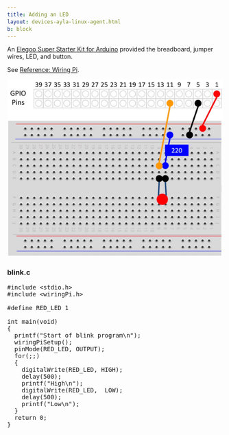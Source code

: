 ```yaml
---
title: Adding an LED
layout: devices-ayla-linux-agent.html
b: block
---
```


An [Elegoo Super Starter Kit for Arduino](https://www.newegg.com/Product/Product.aspx?Item=9SIABFW5178264&ignorebbr=1) provided the breadboard, jumper wires, LED, and button.

See [Reference: Wiring Pi](/devices/ayla-linux-agent/reference/wiring-pi/).

<div class="row hspace">
<div class="col-lg-6 col-md-8 col-sm-12">
<img class="img-fluid img-border" src="pinout-led.jpg">
</div>
</div>

### blink.c
<pre>
#include &lt;stdio.h&gt;
#include &lt;wiringPi.h&gt;

#define RED_LED 1

int main(void)
{
  printf("Start of blink program\n");
  wiringPiSetup();
  pinMode(RED_LED, OUTPUT);
  for(;;)
  {
    digitalWrite(RED_LED, HIGH);
    delay(500);
    printf("High\n");
    digitalWrite(RED_LED,  LOW);
    delay(500);
    printf("Low\n");
  }
  return 0;
}
</pre>